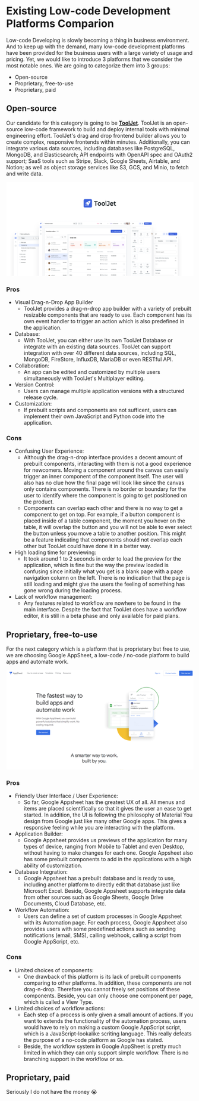 # Existing Low-code Development Platforms Comparion
Low-code Developing is slowly becoming a thing in business environment. And to keep up with the demand, many low-code development platforms have been provided for the business users with a large variety of usage and pricing. Yet, we would like to introduce 3 platforms that we consider the most notable ones. We are going to categorize them into 3 groups:
- Open-source
- Proprietary, free-to-use
- Proprietary, paid

## Open-source
Our candidate for this category is going to be **[ToolJet](https://github.com/ToolJet/ToolJet)**. ToolJet is an open-source low-code framework to build and deploy internal tools with minimal engineering effort. ToolJet's drag and drop frontend builder allows you to create complex, responsive frontends within minutes. Additionally, you can integrate various data sources, including databases like PostgreSQL, MongoDB, and Elasticsearch; API endpoints with OpenAPI spec and OAuth2 support; SaaS tools such as Stripe, Slack, Google Sheets, Airtable, and Notion; as well as object storage services like S3, GCS, and Minio, to fetch and write data.

![ToolJet Demo](./images/tooljet.png)

### Pros
- Visual Drag-n-Drop App Builder
  - ToolJet provides a drag-n-drop app builder with a variety of prebuilt resizable components that are ready to use. Each component has its own event handler to trigger an action which is also predefined in the application.
- Database:
  - With ToolJet, you can either use its own ToolJet Database or integrate with an existing data sources. ToolJet can support integration with over 40 different data sources, including SQL, MongoDB, FireStore, InfluxDB, MariaDB or even RESTful API.
- Collaboration:
  - An app can be edited and customized by multiple users simultaneously with ToolJet's Multiplayer editing.
- Version Control:
  - Users can manage multiple application versions with a structured release cycle.
- Customization:
  - If prebuilt scripts and components are not sufficent, users can implement their own JavaScript and Python code into the application.
### Cons
- Confusing User Experience:
  - Although the drag-n-drop interface provides a decent amount of prebuilt components, interacting with them is not a good experience for newcomers. Moving a component around the canvas can easily trigger an inner component of the component itself. The user will also has no clue how the final page will look like since the canvas only contains components. There is no border or boundary for the user to identify where the component is going to get positioned on the product.
  - Components can overlap each other and there is no way to get a component to get on top. For example, if a button component is placed inside of a table component, the moment you hover on the table, it will overlap the button and you will not be able to ever select the button unless you move a table to another position. This might be a feature indicating that components should not overlap each other but ToolJet could have done it in a better way.
- High loading time for previewing:
  - It took around 1 to 2 seconds in order to load the preview for the application, which is fine but the way the preview loaded is confusing since initially what you get is a blank page with a page navigation column on the left. There is no indication that the page is still loading and might give the users the feeling of something has gone wrong during the loading process.
- Lack of workflow management:
  - Any features related to workflow are nowhere to be found in the main interface. Despite the fact that ToolJet does have a workflow editor, it is still in a beta phase and only available for paid plans.

## Proprietary, free-to-use
For the next category which is a platform that is proprietary but free to use, we are choosing Google AppSheet, a low-code / no-code platform to build apps and automate work.

![Google Appsheet](./images/appsheet.png)

### Pros
- Friendly User Interface / User Experience:
  - So far, Google Appsheet has the greatest UX of all. All menus and items are placed scientifically so that it gives the user an ease to get started. In addition, the UI is following the philosophy of Material You design from Google just like many other Google apps. This gives a responsive feeling while you are interacting with the platform.
- Application Builder:
  - Google Appsheet provides us previews of the application for many types of device, ranging from Mobile to Tablet and even Desktop, without having to make changes for each one. Google Appsheet also has some prebuilt components to add in the applications with a high ability of customization.
- Database Integration:
  - Google Appsheet has a prebuilt database and is ready to use, including another platform to directly edit that database just like Microsoft Excel. Beside, Google Appsheet supports integrate data from other sources such as Google Sheets, Google Drive Documents, Cloud Database, etc.
- Workflow Automation:
  - Users can define a set of custom processes in Google Appsheet with its Automation page. For each process, Google Appsheet also provides users with some predefined actions such as sending notifications (email, SMS), calling webhook, calling a script from Google AppScript, etc.

### Cons
- Limited choices of components:
  - One drawback of this platform is its lack of prebuilt components comparing to other platforms. In addition, these components are not drag-n-drop. Therefore you cannot freely set positions of these components. Beside, you can only choose one component per page, which is called a View Type.
- Limited choices of workflow actions:
  - Each step of a process is only given a small amount of actions. If you want to extends the functionality of the automation process, users would have to rely on making a custom Google AppScript script, which is a JavaScript-lookalike scriting language. This really defeats the purpose of a no-code platform as Google has stated.
  - Beside, the workflow system in Google AppSheet is pretty much limited in which they can only support simple workflow. There is no branching support in the workflow or so.

## Proprietary, paid
Seriously I do not have the money :sob: